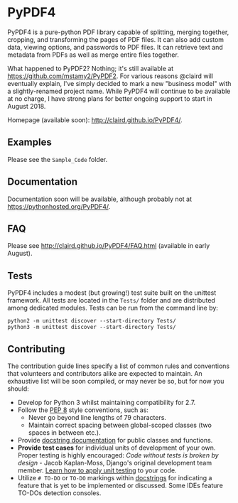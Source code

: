 # PyPDF4
PyPDF4 is a pure-python PDF library capable of
splitting, merging together, cropping, and transforming
the pages of PDF files. It can also add custom
data, viewing options, and passwords to PDF files.
It can retrieve text and metadata from PDFs as well
as merge entire files together.

What happened to PyPDF2?  Nothing; it's still available
at https://github.com/mstamy2/PyPDF2.  For various reasons
@claird will eventually explain, I've simply decided to mark
a new "business model" with a slightly-renamed project name.
While PyPDF4 will continue to be available at no charge, I
have strong plans for better ongoing support to start in August 2018.

Homepage (available soon): http://claird.github.io/PyPDF4/.

## Examples
Please see the `Sample_Code` folder.

## Documentation
Documentation soon will be available, although probably not at https://pythonhosted.org/PyPDF4/.

## FAQ
Please see http://claird.github.io/PyPDF4/FAQ.html (available in early August).

## Tests
PyPDF4 includes a modest (but growing!) test suite built on the unittest framework. All tests are located in the
`Tests/` folder and are distributed among dedicated modules. Tests can be run from the command line by:

```
python2 -m unittest discover --start-directory Tests/
python3 -m unittest discover --start-directory Tests/
```

## Contributing
The contribution guide lines specify a list of common rules and conventions that volunteers and contributors alike
are expected to maintain. An exhaustive list will be soon compiled, or may never be so, but for now you should:
* Develop for Python 3 whilst maintaining compatibility for 2.7.
* Follow the [PEP 8](http://filltherealaddress.com) style conventions, such as:
    * Never go beyond line lengths of 79 characters.
    * Maintain correct spacing between global-scoped classes (two spaces in between etc.).
* Provide [docstring documentation](https://www.python.org/dev/peps/pep-0257/) for public classes and functions. 
* **Provide test cases** for individual units of development of your own. Proper testing is highly encouraged: *Code
without tests is broken by design* - Jacob Kaplan-Moss, Django's original development team member. [Learn how to apply
unit testing](https://docs.python.org/3/library/unittest.html) to your code.
* Utilize `# TO-DO` or `TO-DO` markings within [docstrings](https://www.python.org/dev/peps/pep-0257/) for indicating a
feature that is yet to be implemented or discussed. Some IDEs feature TO-DOs detection consoles.
